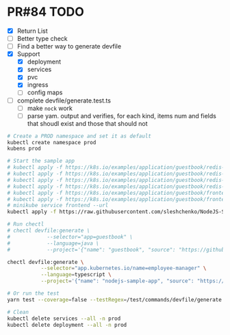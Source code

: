 # PR#84 TODO

- [x] Return List
- [ ] Better type check
- [ ] Find a better way to generate devfile
- [x] Support
  - [x] deployment
  - [x] services
  - [x] pvc
  - [x] ingress
  - [ ] config maps
- [ ] complete devfile/generate.test.ts
  - [ ] make `nock` work
  - [ ] parse yam. output and verifies, for each kind, items num and fields that shoudl exist and those that should not

```bash
# Create a PROD namespace and set it as default
kubectl create namespace prod
kubens prod

# Start the sample app
# kubectl apply -f https://k8s.io/examples/application/guestbook/redis-master-deployment.yaml
# kubectl apply -f https://k8s.io/examples/application/guestbook/redis-master-service.yaml
# kubectl apply -f https://k8s.io/examples/application/guestbook/redis-slave-deployment.yaml
# kubectl apply -f https://k8s.io/examples/application/guestbook/redis-slave-service.yaml
# kubectl apply -f https://k8s.io/examples/application/guestbook/frontend-deployment.yaml
# kubectl apply -f https://k8s.io/examples/application/guestbook/frontend-service.yaml
# minikube service frontend --url
kubectl apply -f https://raw.githubusercontent.com/sleshchenko/NodeJS-Sample-App/dockerCon/k8s.yaml

# Run chectl
# chectl devfile:generate \
#            --selector="app=guestbook" \
#            --language=java \
#            --project='{"name": "guestbook", "source": "https://github.com/kubernetes/examples.git"}'

chectl devfile:generate \
           --selector="app.kubernetes.io/name=employee-manager" \
           --language=typescript \
           --project='{"name": "nodejs-sample-app", "source": "https://github.com/sleshchenko/NodeJS-Sample-App.git"}'

# Or run the test
yarn test --coverage=false --testRegex=/test/commands/devfile/generate.test.ts

# Clean
kubectl delete services --all -n prod
kubectl delete deployment --all -n prod
```